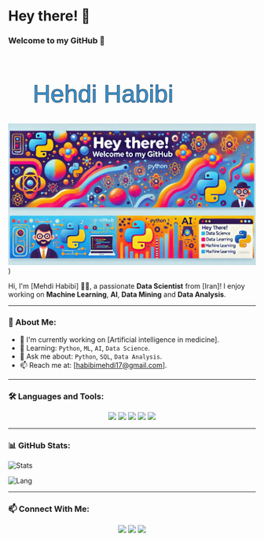 # Hey there! 👋 
### Welcome to my GitHub 🌟

<svg width="800" height="200" xmlns="http://www.w3.org/2000/svg">
  <style>
    .text {
      font-size: 50px;
      font-family: Arial, sans-serif;
      fill: #3498db;
      stroke: #2c3e50;
      stroke-width: 1px;
      stroke-dasharray: 500;
      stroke-dashoffset: 500;
      animation: writeText 4s ease-in-out forwards, blink 0.5s step-end infinite;
    }
    @keyframes writeText {
      to {
        stroke-dashoffset: 0;
      }
    }
    @keyframes blink {
      50% {
        fill-opacity: 0;
      }
    }
  </style>
  <text x="50" y="100" class="text">Hehdi Habibi</text>
</svg>




![Header](https://github.com/mehdi78habibi/mehdi78habibi/blob/main/GitHub_Banner.jpg?raw=true))

Hi, I'm [Mehdi Habibi] 👨‍💻, a passionate **Data Scientist** from [Iran]! I enjoy working on **Machine Learning**, **AI**, **Data Mining** and **Data Analysis**.

---

### 🚀 About Me:
- 🔭 I'm currently working on [Artificial intelligence in medicine].
- 🌱 Learning: `Python`, `ML`, `AI`, `Data Science`.
- 💬 Ask me about: `Python`, `SQL`, `Data Analysis`.
- 📫 Reach me at: [habibimehdi17@gmail.com].

---

### 🛠️ Languages and Tools:
<p align="center">
  <img src="https://img.shields.io/badge/Python-3776AB?style=for-the-badge&logo=python&logoColor=white" />
  <img src="https://img.shields.io/badge/R-276DC3?style=for-the-badge&logo=r&logoColor=white" />
  <img src="https://img.shields.io/badge/TensorFlow-FF6F00?style=for-the-badge&logo=tensorflow&logoColor=white" />
  <img src="https://img.shields.io/badge/SQL-4479A1?style=for-the-badge&logo=MySQL&logoColor=white" />
  <img src="https://img.shields.io/badge/Pandas-150458?style=for-the-badge&logo=pandas&logoColor=white" />
</p>

---

### 📊 GitHub Stats:
![Stats](https://github-readme-stats.vercel.app/api?username=mehdi78habibi&show_icons=true&theme=radical)

![Lang](https://github-readme-stats.vercel.app/api/top-langs/?username=mehdi78habibi&layout=compact&theme=radical)

---

### 📫 Connect With Me:
<p align="center">
  <a href="https://twitter.com/mehdihabibi78"><img src="https://img.shields.io/badge/Twitter-1DA1F2?style=for-the-badge&logo=twitter&logoColor=white" /></a>
  <a href="https://linkedin.com/in/yourusername"><img src="https://img.shields.io/badge/LinkedIn-0A66C2?style=for-the-badge&logo=linkedin&logoColor=white" /></a>
  <a href="mailto:habibimehdi78@gmail.com"><img src="https://img.shields.io/badge/Gmail-EA4335?style=for-the-badge&logo=gmail&logoColor=white" /></a>
</p>

<!--
**mehdi78habibi/mehdi78habibi** is a ✨ _special_ ✨ repository because its `README.md` (this file) appears on your GitHub profile.

Here are some ideas to get you started:

- 🔭 I’m currently working on ...
- 🌱 I’m currently learning ...
- 👯 I’m looking to collaborate on ...
- 🤔 I’m looking for help with ...
- 💬 Ask me about ...
- 📫 How to reach me: ...
- 😄 Pronouns: ...
- ⚡ Fun fact: ...
-->
